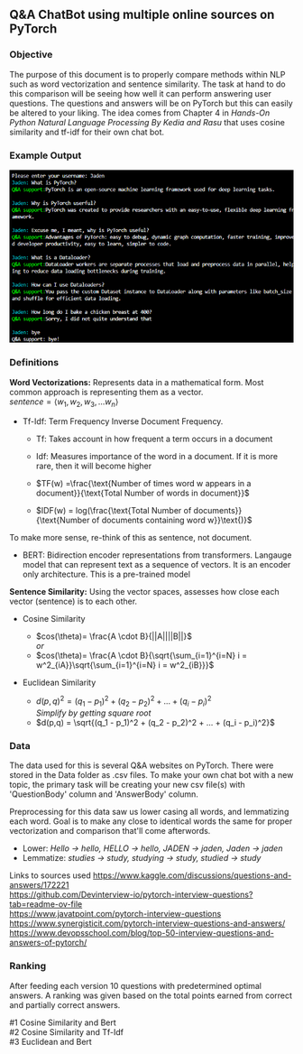 ## Q&A ChatBot using multiple online sources on PyTorch

### Objective

The purpose of this document is to properly compare methods within NLP such as word vectorization and sentence similarity. The task at hand to do this comparison will be seeing how well it can perform answering user questions. The questions and answers will be on PyTorch but this can easily be altered to your liking. The idea comes from Chapter 4 in *Hands-On Python Natural Language Processing By Kedia and Rasu* that uses cosine similarity and tf-idf for their own chat bot.  

### Example Output
![alt text](Pictures/ProgramOutput.png "Program Output")

### Definitions

**Word Vectorizations:** Represents data in a mathematical form. Most common approach is representing them as a vector.<br>
$sentence = \langle w_1,w_2,w_3,...w_n \rangle$<br>
- Tf-Idf: Term Frequency Inverse Document Frequency.<br> 
    - Tf: Takes account in how frequent a term occurs in a document
    - Idf: Measures importance of the word in a document. If it is more rare, then it will become higher
    
    - $TF(w) =\frac{\text{Number of times word w appears in a document}}{\text{Total Number of words in document}}$
    - $IDF(w) = log(\frac{\text{Total Number of documents}}{\text{Number of documents containing word w}}\text{)}$

To make more sense, re-think of this as sentence, not document.

- BERT:  Bidirection encoder representations from transformers. Langauge model that can represent text as a sequence of vectors. It is an encoder only architecture. This is a pre-trained model

**Sentence Similarity:** Using the vector spaces, assesses how close each vector (sentence) is to each other. <br>
- Cosine Similarity
    - $cos(\theta)= \frac{A \cdot B}{||A||||B||}$
    <br><i>or</i>
    - $cos(\theta)= \frac{A \cdot B}{\sqrt{\sum_{i=1}^{i=N} i = w^2_{iA}}\sqrt{\sum_{i=1}^{i=N} i = w^2_{iB}}}$
    
- Euclidean Similarity
    - $d(p,q)^2 = (q_1 - p_1)^2 + (q_2 - p_2)^2 + ... + (q_i - p_i)^2$
    <br><i>Simplify by getting square root</i>
    - $d(p,q) = \sqrt{(q_1 - p_1)^2 + (q_2 - p_2)^2 + ... + (q_i - p_i)^2}$

### Data
The data used for this is several Q&A websites on PyTorch. There were stored in the Data folder as .csv files. To make your own chat bot with a new topic, the primary task will be creating your new csv file(s) with 'QuestionBody' column and 'AnswerBody' column.<br>

Preprocessing for this data saw us lower casing all words, and lemmatizing each word. Goal is to make any close to identical words the same for proper vectorization and comparison that'll come afterwords.<br>
- Lower: *Hello -> hello, HELLO -> hello, JADEN -> jaden, Jaden -> jaden*
- Lemmatize: *studies -> study, studying -> study, studied -> study* 

Links to sources used
https://www.kaggle.com/discussions/questions-and-answers/172221<br>
https://github.com/Devinterview-io/pytorch-interview-questions?tab=readme-ov-file<br>
https://www.javatpoint.com/pytorch-interview-questions<br>
https://www.synergisticit.com/pytorch-interview-questions-and-answers/<br>
https://www.devopsschool.com/blog/top-50-interview-questions-and-answers-of-pytorch/<br>


### Ranking
After feeding each version 10 questions with predetermined optimal answers. A ranking was given based on the total points earned from correct and partially correct answers.<br>

#1 Cosine Similarity and Bert<br>
#2 Cosine Similarity and Tf-Idf<br>
#3 Euclidean and Bert<br>